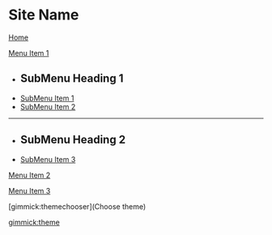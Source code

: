 # Site Name

[Home](index.md)

[Menu Item 1]()

  * ## SubMenu Heading 1
  * [SubMenu Item 1](subitem1.md)
  * [SubMenu Item 2](subitem2.md)
  - - - -
  * ## SubMenu Heading 2
  * [SubMenu Item 3](subitem3.md)

[Menu Item 2](item2.md)

[Menu Item 3](item3.md)

[gimmick:themechooser](Choose theme)

[gimmick:theme](flatly)    <!-- set the default theme inside the () --> 